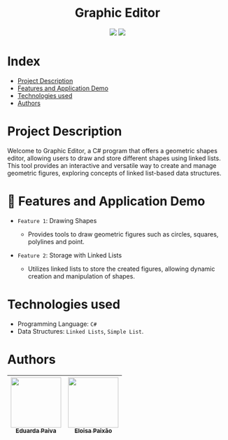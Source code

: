 <p align="center">
  <h1 align="center">Graphic Editor</h1>
</p>

<p align="center">
<img loading="lazy" src="http://img.shields.io/static/v1?label=Status&message=Finished&color=pink&style=for-the-badge"/>
<img loading="lazy" src="http://img.shields.io/static/v1?label=License&message=MIT&color=pink&style=for-the-badge"/>
</p>

# Index 

* [Project Description](#project-description)
* [Features and Application Demo](features-and-application-demo)
* [Technologies used](#technologies-used)
* [Authors](#authors)

# Project Description
<p>
  Welcome to Graphic Editor, a C# program that offers a geometric shapes editor, allowing users to draw and store different shapes using linked lists. This tool provides an interactive and versatile way to create and manage geometric figures, exploring concepts of linked list-based data structures.
</p>

  # :hammer: Features and Application Demo
- `Feature 1`: Drawing Shapes
  - Provides tools to draw geometric figures such as circles, squares, polylines and point.

- `Feature 2`: Storage with Linked Lists
  - Utilizes linked lists to store the created figures, allowing dynamic creation and manipulation of shapes.
  
# Technologies used
- Programming Language: `C#`
- Data Structures: `Linked Lists`, `Simple List`.

# Authors

| [<img loading="lazy" src="https://avatars.githubusercontent.com/u/114159027?v=4" width=115><br><sub>Eduarda Paiva</sub>](https://github.com/PaivaEduarda) | [<img loading="lazy" src="https://avatars.githubusercontent.com/u/114162946?v=4" width=115><br><sub>Eloisa Paixão</sub>](https://github.com/eloisapaixao) | 
| :---: | :---: |





